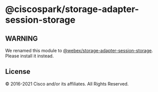 # @ciscospark/storage-adapter-session-storage

## WARNING

We renamed this module to
[@webex/storage-adapter-session-storage](https://www.npmjs.com/package/@webex/storage-adapter-session-storage).
Please install it instead.

## License

© 2016-2021 Cisco and/or its affiliates. All Rights Reserved.
